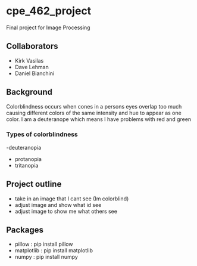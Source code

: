 # cpe_462_project
Final project for Image Processing

## Collaborators
- Kirk Vasilas
- Dave Lehman
- Daniel Bianchini

## Background

Colorblindness occurs when cones in a persons eyes overlap too much causing different colors of the same intensity and hue to appear as one color.
I am a deuteranope which means I have problems with red and green

### Types of colorblindness
-deuteranopia  
- protanopia
- tritanopia

## Project outline
- take in an image that I cant see (Im colorblind)
- adjust image and show what id see
- adjust image to show me what others see


## Packages
- pillow : pip install pillow
- matplotlib : pip install matplotlib
- numpy : pip install numpy
